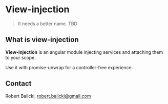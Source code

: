 # View-injection

> It needs a better name. TBD

## What is view-injection

**View-injection** is an angular module injecting services and attaching them to your scope.

Use it with promise-unwrap for a controller-free experience.

## Contact

Robert Balicki, robert.balicki@gmail.com